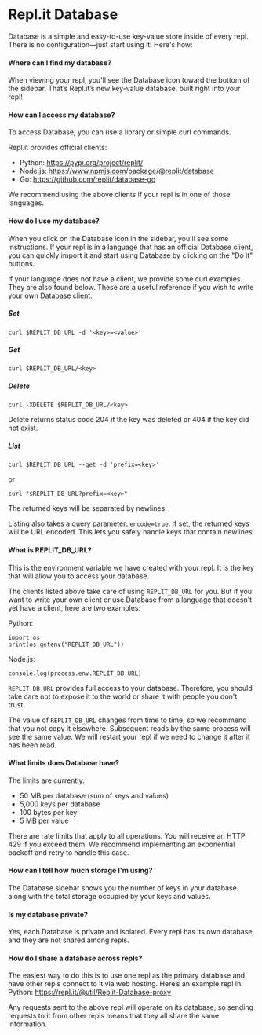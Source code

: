 # **Repl.it Database**

Database is a simple and easy-to-use key-value store inside of every repl.
There is no configuration—just start using it! Here's how:

#### **Where can I find my database?**

When viewing your repl, you'll see the Database icon toward the bottom of the sidebar.
That’s Repl.it’s new key-value database, built right into your repl!

#### **How can I access my database?**

To access Database, you can use a library or simple curl commands.

Repl.it provides official clients:

- Python: https://pypi.org/project/replit/
- Node.js: https://www.npmjs.com/package/@replit/database
- Go: https://github.com/replit/database-go

We recommend using the above clients if your repl is in one of those languages.

#### **How do I use my database?**

When you click on the Database icon in the sidebar, you'll see some instructions.
If your repl is in a language that has an official Database client, you can quickly
import it and start using Database by clicking on the "Do it" buttons.

If your language does not have a client, we provide some curl examples. They are
also found below. These are a useful reference if you wish to write your own
Database client.

##### Set

```
curl $REPLIT_DB_URL -d '<key>=<value>'
```

##### Get

```
curl $REPLIT_DB_URL/<key>
```

##### Delete

```
curl -XDELETE $REPLIT_DB_URL/<key>
```

Delete returns status code 204 if the key was deleted or 404 if the key did not exist.

##### List

```
curl $REPLIT_DB_URL --get -d 'prefix=<key>'
```

or

```
curl "$REPLIT_DB_URL?prefix=<key>"
```

The returned keys will be separated by newlines.

Listing also takes a query parameter: `encode=true`. If set, the returned keys
will be URL encoded. This lets you safely handle keys that contain newlines.

#### **What is REPLIT_DB_URL?**

This is the environment variable we have created with your repl. It is the key that will allow you to access your database.

The clients listed above take care of using `REPLIT_DB_URL` for you. But if you want to write your own client or use Database from a language that doesn't yet have a client, here are two examples:

Python:

```
import os
print(os.getenv("REPLIT_DB_URL"))
```

Node.js:

```
console.log(process.env.REPLIT_DB_URL)
```

`REPLIT_DB_URL` provides full access to your database. Therefore, you should take care not to expose it to the world or share it with people you don't trust.

The value of `REPLIT_DB_URL` changes from time to time, so we recommend that you not copy it elsewhere. Subsequent reads by the same process will see the same value. We will restart your repl if we need to change it after it has been read.

#### **What limits does Database have?**

The limits are currently:

- 50 MB per database (sum of keys and values)
- 5,000 keys per database
- 100 bytes per key
- 5 MB per value

There are rate limits that apply to all operations. You will receive an HTTP 429 if you exceed them. We recommend implementing an exponential backoff and retry to handle this case.

#### **How can I tell how much storage I'm using?**

The Database sidebar shows you the number of keys in your database along with
the total storage occupied by your keys and values.

#### **Is my database private?**

Yes, each Database is private and isolated. Every repl has its own database, and
they are not shared among repls.

#### How do I share a database across repls?

The easiest way to do this is to use one repl as the primary database and have other repls connect to it via web hosting. Here’s an example repl in Python: https://repl.it/@util/Replit-Database-proxy

Any requests sent to the above repl will operate on its database, so sending
requests to it from other repls means that they all share the same information.
